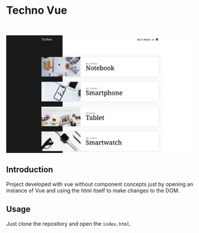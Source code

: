 # Techno Vue

<br/>

![](./techno-vue.png)


## Introduction 

Project developed with vue without component concepts just by opening an instance of Vue and using the html itself to make changes to the DOM.


## Usage

Just clone the repository and open the `index.html`.



